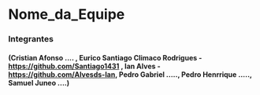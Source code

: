 # Nome_da_Equipe

### Integrantes
#### (Cristian Afonso .... , Eurico Santiago Climaco Rodrigues - https://github.com/Santiago1431 , Ian Alves - https://github.com/Alvesds-Ian, Pedro Gabriel ....., Pedro Henrrique ....., Samuel Juneo ....)
